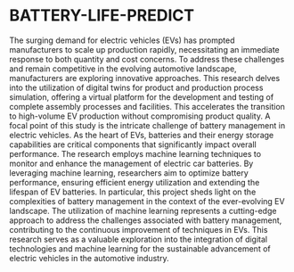 # BATTERY-LIFE-PREDICT 
The surging demand for electric vehicles (EVs) has prompted manufacturers to scale up production rapidly, necessitating an immediate response to both quantity and cost concerns. To address these challenges and remain competitive in the evolving automotive landscape, manufacturers are exploring innovative approaches. This research delves into the utilization of digital twins for product and production process simulation, offering a virtual platform for the development and testing of complete assembly processes and facilities. This accelerates the transition to high-volume EV production without compromising product quality. A focal point of this study is the intricate challenge of battery management in electric vehicles. As the heart of EVs, batteries and their energy storage capabilities are critical components that significantly impact overall performance. The research employs machine learning techniques to monitor and enhance the management of electric car batteries. By leveraging machine learning, researchers aim to optimize battery performance, ensuring efficient energy utilization and extending the lifespan of EV batteries. In particular, this project sheds light on the complexities of battery management in the context of the ever-evolving EV landscape. The utilization of machine learning represents a cutting-edge approach to address the challenges associated with battery management, contributing to the continuous improvement of techniques in EVs. This research serves as a valuable exploration into the integration of digital technologies and machine learning for the sustainable advancement of electric vehicles in the automotive industry.
